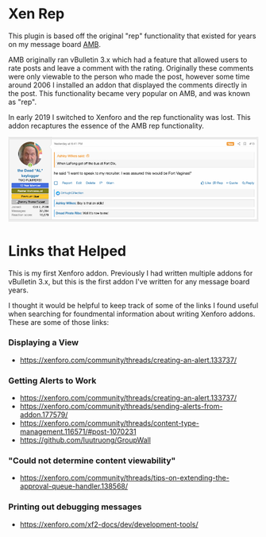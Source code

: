 # Xen Rep

This plugin is based off the original "rep" functionality that existed for years on my message board [AMB](https://www.anothermessageboard.com). 

AMB originally ran vBulletin 3.x which had a feature that allowed users to rate posts and leave a comment with the rating. Originally these comments were only viewable to the person who made the post, however some time around 2006 I installed an addon that displayed the comments directly in the post. This functionality became very popular on AMB, and was known as "rep". 

In early 2019 I switched to Xenforo and the rep functionality was lost. This addon recaptures the essence of the AMB rep functionality.

![](docs/images/screenshot1.png)


# Links that Helped

This is my first Xenforo addon. Previously I had written multiple addons for vBulletin 3.x, but this is the first addon I've written for any message board years.

I thought it would be helpful to keep track of some of the links I found useful when searching for foundmental information about writing Xenforo addons. These are some of those links:

### Displaying a View 

* https://xenforo.com/community/threads/creating-an-alert.133737/

### Getting Alerts to Work

* https://xenforo.com/community/threads/creating-an-alert.133737/
* https://xenforo.com/community/threads/sending-alerts-from-addon.177579/
* https://xenforo.com/community/threads/content-type-management.116571/#post-1070231
* https://github.com/luutruong/GroupWall

### "Could not determine content viewability"

* https://xenforo.com/community/threads/tips-on-extending-the-approval-queue-handler.138568/

### Printing out debugging messages

* https://xenforo.com/xf2-docs/dev/development-tools/

